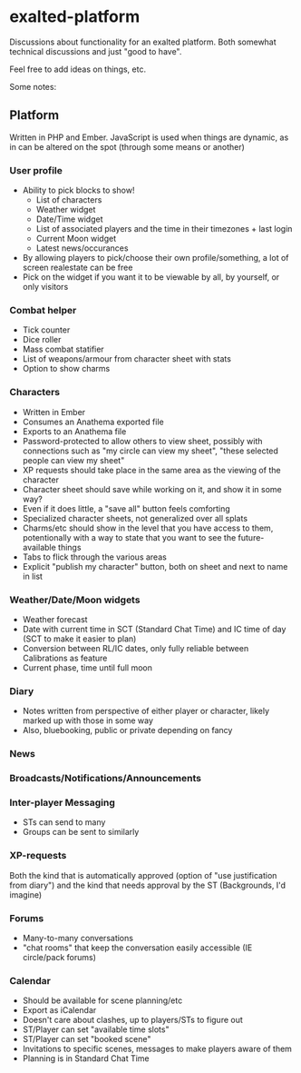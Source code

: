 exalted-platform
================

Discussions about functionality for an exalted platform. Both somewhat technical discussions and just "good to have".

Feel free to add ideas on things, etc.

Some notes:

## Platform #
Written in PHP and Ember. JavaScript is used when things are dynamic, as in can
be altered on the spot (through some means or another)

### User profile #
* Ability to pick blocks to show!
    * List of characters
    * Weather widget
    * Date/Time widget
    * List of associated players and the time in their timezones + last login
    * Current Moon widget
    * Latest news/occurances
* By allowing players to pick/choose their own profile/something, a lot of
screen realestate can be free
* Pick on the widget if you want it to be viewable by all, by yourself, or only visitors

### Combat helper #
* Tick counter
* Dice roller
* Mass combat statifier
* List of weapons/armour from character sheet with stats
* Option to show charms

### Characters #
* Written in Ember
* Consumes an Anathema exported file
* Exports to an Anathema file
* Password-protected to allow others to view sheet, possibly with connections
such as "my circle can view my sheet", "these selected people can view my sheet"
* XP requests should take place in the same area as the viewing of the character
* Character sheet should save while working on it, and show it in some way?
* Even if it does little, a "save all" button feels comforting
* Specialized character sheets, not generalized over all splats
* Charms/etc should show in the level that you have access to them, potentionally
with a way to state that you want to see the future-available things
* Tabs to flick through the various areas
* Explicit "publish my character" button, both on sheet and next to name in list

### Weather/Date/Moon widgets #
* Weather forecast
* Date with current time in SCT (Standard Chat Time) and IC time of day (SCT to
make it easier to plan)
* Conversion between RL/IC dates, only fully reliable between Calibrations as feature
* Current phase, time until full moon

### Diary #
* Notes written from perspective of either player or character, likely marked
up with those in some way
* Also, bluebooking, public or private depending on fancy

### News #

### Broadcasts/Notifications/Announcements #

### Inter-player Messaging #
* STs can send to many
* Groups can be sent to similarly

### XP-requests #
Both the kind that is automatically approved (option of "use justification from diary") and the kind that needs approval by the ST (Backgrounds, I'd imagine)

### Forums #
* Many-to-many conversations
* "chat rooms" that keep the conversation easily accessible (IE circle/pack forums)

### Calendar #
* Should be available for scene planning/etc
* Export as iCalendar
* Doesn't care about clashes, up to players/STs to figure out
* ST/Player can set "available time slots"
* ST/Player can set "booked scene"
* Invitations to specific scenes, messages to make players aware of them
* Planning is in Standard Chat Time
